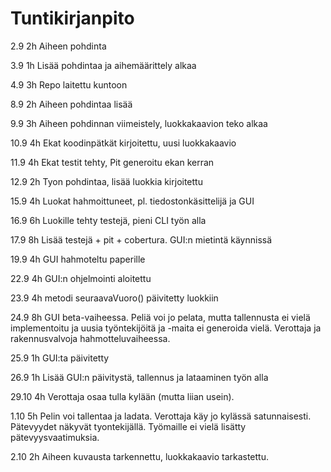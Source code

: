 # Tuntikirjanpito 

2.9	  2h 	Aiheen pohdinta

3.9	  1h	Lisää pohdintaa ja aihemäärittely alkaa
 
4.9	  3h	Repo laitettu kuntoon

8.9   2h  	Aiheen pohdintaa lisää

9.9   3h  	Aiheen pohdinnan viimeistely, luokkakaavion teko alkaa

10.9  4h	Ekat koodinpätkät kirjoitettu, uusi luokkakaavio

11.9  4h	Ekat testit tehty, Pit generoitu ekan kerran

12.9  2h	Tyon pohdintaa, lisää luokkia kirjoitettu

15.9  4h	Luokat hahmoittuneet, pl. tiedostonkäsittelijä ja GUI

16.9  6h	Luokille tehty testejä, pieni CLI työn alla

17.9  8h	Lisää testejä + pit + cobertura. GUI:n mietintä käynnissä

19.9  4h GUI hahmoteltu paperille

22.9  4h GUI:n ohjelmointi aloitettu

23.9  4h metodi seuraavaVuoro() päivitetty luokkiin

24.9  8h GUI beta-vaiheessa. Peliä voi jo pelata, mutta tallennusta ei vielä implementoitu ja uusia työntekijöitä ja -maita ei generoida vielä. Verottaja ja rakennusvalvoja hahmotteluvaiheessa.

25.9  1h GUI:ta päivitetty

26.9  1h Lisää GUI:n päivitystä, tallennus ja lataaminen työn alla

29.10 4h Verottaja osaa tulla kylään (mutta liian usein). 

1.10  5h Pelin voi tallentaa ja ladata. Verottaja käy jo kylässä satunnaisesti. Pätevyydet näkyvät tyontekijällä. Työmaille ei vielä lisätty pätevyysvaatimuksia.

2.10  2h Aiheen kuvausta tarkennettu, luokkakaavio tarkastettu.
